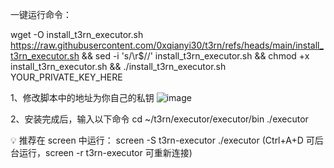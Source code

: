 一键运行命令：

wget -O install_t3rn_executor.sh https://raw.githubusercontent.com/0xqianyi30/t3rn/refs/heads/main/install_t3rn_executor.sh && sed -i 's/\r$//' install_t3rn_executor.sh && chmod +x install_t3rn_executor.sh && ./install_t3rn_executor.sh YOUR_PRIVATE_KEY_HERE

1、修改脚本中的地址为你自己的私钥
![image](https://github.com/user-attachments/assets/aff60f0e-7ce1-4089-9ae5-0ff5519558b0)

2、安装完成后，输入以下命令
cd ~/t3rn/executor/executor/bin
./executor

💡 推荐在 screen 中运行：
screen -S t3rn-executor
./executor
(Ctrl+A+D 可后台运行，screen -r t3rn-executor 可重新连接)
